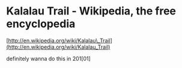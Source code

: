 <!--
id: 282110961
link: http://tumblr.atmos.org/post/282110961/kalalau-trail-wikipedia-the-free-encyclopedia
slug: kalalau-trail-wikipedia-the-free-encyclopedia
date: Sun Dec 13 2009 12:56:31 GMT-0800 (PST)
publish: 2009-12-013
tags: 
title: Kalalau Trail - Wikipedia, the free encyclopedia
-->


Kalalau Trail - Wikipedia, the free encyclopedia
================================================

[http://en.wikipedia.org/wiki/Kalalau\_Trail](http://en.wikipedia.org/wiki/Kalalau_Trail)

definitely wanna do this in 201[01]

